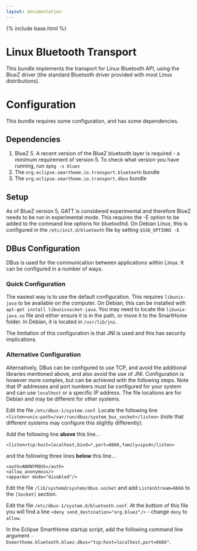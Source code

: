 ```yaml
---
layout: documentation
---
```


{% include base.html %}

# Linux Bluetooth Transport

This bundle implements the transport for Linux Bluetooth API, using the BlueZ driver (the standard Bluetooth driver provided with most Linux distributions).


# Configuration

This bundle requires some configuration, and has some dependencies.

## Dependencies

1. BlueZ 5. A recent version of the BlueZ bluetooth layer is required - a minimum requirement of version 5. To check what version you have running, run `dpkg -s bluez`
2. The `org.eclipse.smarthome.io.transport.bluetooth` bundle
3. The `org.eclipse.smarthome.io.transport.dbus` bundle

## Setup

As of BlueZ version 5, GATT is considered experimental and therefore BlueZ needs to be run in experimental mode. This requires the -E option to be added to the command line options for bluetoothd. On Debian Linux, this is configured in the `/etc/init.d/bluetooth` file by setting `$SSD_OPTIONS -E`

## DBus Configuration

DBus is used for the communication between applications within Linux. It can be configured in a number of ways.

### Quick Configuration

The easiest way is to use the default configuration. This requires `libunix-java` to be available on the computer. On Debian, this can be installed with `apt-get install libunixsocket-java`. You may need to locate the `libunix-java.so` file and either ensure it is in the path, or move it to the SmartHome folder. In Debian, it is located in `/usr/lib/jni`.

The limitation of this configuration is that JNI is used and this has security implications.

### Alternative Configuration

Alternatively, DBus can be configured to use TCP, and avoid the additional libraries mentioned above, and also avoid the use of JNI. Configuration is however more complex, but can be achieved with the following steps. Note that IP addresses and port numbers must be configured for your system and can use `localhost` or a specific IP address. The file locations are for Debian and may be different for other systems.

Edit the file `/etc/dbus-1/system.conf`. Locate the following line `<listen>unix:path=/var/run/dbus/system_bus_socket</listen>` (note that different systems may configure this slightly differently).

Add the following line **above** this line...

    <listen>tcp:host=localhost,bind=*,port=6666,family=ipv4</listen>

and the following three lines **below** this line...

    <auth>ANONYMOUS</auth>
    <allow_anonymous/>
    <apparmor mode="disabled"/>

Edit the file `/lib/systemd/system/dbus.socket` and add `ListenStream=6666` to the `[Socket]` section.

Edit the file `/etc/dbus-1/system.d/bluetooth.conf`. At the bottom of this file you will find a line `<deny send_destination="org.bluez"/>` - change `deny` to `allow`.

In the Eclipse SmartHome startup script, add the following command line argument `-Dsmarthome.bluetooth.bluez.dbus="tcp:host=localhost,port=6666"`.


